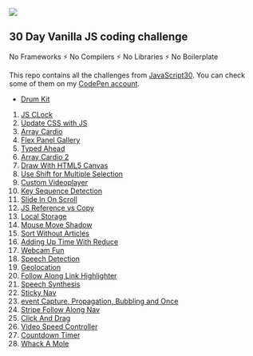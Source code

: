 ![](https://camo.githubusercontent.com/13a16597bc17b350b043e30ab701082fc276d3c4/68747470733a2f2f6a61766173637269707433302e636f6d2f696d616765732f4a53332d736f6369616c2d73686172652e706e67)

## 30 Day Vanilla JS coding challenge

No Frameworks :zap: No Compilers :zap: No Libraries :zap: No Boilerplate

This repo contains all the challenges from [JavaScript30](https://javascript30.com/). You can check some of them on my [CodePen account](https://codepen.io/collection/DapZeP/).

* [Drum Kit](https://github.com/misslild/WesBos-30day-Coding-challenge/tree/master/01%20-%20Drum%20Kit)
1. [JS CLock](https://github.com/misslild/WesBos-30day-Coding-challenge/tree/master/02%20-%20JS%20Clock)
1. [Update CSS with JS](https://github.com/misslild/WesBos-30day-Coding-challenge/tree/master/03%20-Update%20CSS%20with%20JS)
1. [Array Cardio](https://github.com/misslild/WesBos-30day-Coding-challenge/tree/master/04%20-%20Array%20cardio)
1. [Flex Panel Gallery](https://github.com/misslild/WesBos-30day-Coding-challenge/tree/master/05%20-%20Flex%20Panel%20Gallery)
1. [Typed Ahead](https://github.com/misslild/WesBos-30day-Coding-challenge/tree/master/06%20-%20Typed%20Ahead)
1. [Array Cardio 2](https://github.com/misslild/WesBos-30day-Coding-challenge/tree/master/07%20-%20Array%20cardio%202)
1. [Draw With HTML5 Canvas](https://github.com/misslild/WesBos-30day-Coding-challenge/tree/master/08%20-%20Draw%20with%20HTML5%20Canvas)
1. [Use Shift for Multiple Selection](https://github.com/misslild/WesBos-30day-Coding-challenge/tree/master/10%20-%20Use%20Shift%20for%20multiple%20selection)
1. [Custom Videoplayer](https://github.com/misslild/WesBos-30day-Coding-challenge/tree/master/11%20-%20Custom%20videoplayer)
1. [Key Sequence Detection](https://github.com/misslild/WesBos-30day-Coding-challenge/tree/master/12%20-%20Key%20sequence%20detection)
1. [Slide In On Scroll](https://github.com/misslild/WesBos-30day-Coding-challenge/tree/master/13%20-%20Slide%20In%20on%20scroll)
1. [JS Reference vs Copy](https://github.com/misslild/WesBos-30day-Coding-challenge/tree/master/14%20-%20JavaScript%20Reference%20VS%20Copy)
1. [Local Storage](https://github.com/misslild/WesBos-30day-Coding-challenge/tree/master/15%20-%20Local%20Storage)
1. [Mouse Move Shadow](https://github.com/misslild/WesBos-30day-Coding-challenge/tree/master/16%20-%20Mouse%20Move%20Shadow)
1. [Sort Without Articles](https://github.com/misslild/WesBos-30day-Coding-challenge/tree/master/17%20-%20Sort%20Without%20Articles)
1. [Adding Up Time With Reduce](https://github.com/misslild/WesBos-30day-Coding-challenge/tree/master/18%20-%20Adding%20Up%20Times%20with%20Reduce)
1. [Webcam Fun](https://github.com/misslild/WesBos-30day-Coding-challenge/tree/master/19%20-%20Webcam%20Fun)
1. [Speech Detection](https://github.com/misslild/WesBos-30day-Coding-challenge/tree/master/20%20-%20Speech%20Detection)
1. [Geolocation](https://github.com/misslild/WesBos-30day-Coding-challenge/tree/master/21%20-%20Geolocation)
1. [Follow Along Link Highlighter](https://github.com/misslild/WesBos-30day-Coding-challenge/tree/master/22%20-%20Follow%20Along%20Link%20Highlighter)
1. [Speech Synthesis](https://github.com/misslild/WesBos-30day-Coding-challenge/tree/master/23%20-%20Speech%20Synthesis)
1. [Sticky Nav](https://github.com/misslild/WesBos-30day-Coding-challenge/tree/master/24%20-%20Sticky%20Nav)
1. [event Capture, Propagation, Bubbling and Once](https://github.com/misslild/WesBos-30day-Coding-challenge/tree/master/25%20-%20Event%20Capture%2C%20Propagation%2C%20Bubbling%20and%20Once)
1. [Stripe Follow Along Nav](https://github.com/misslild/WesBos-30day-Coding-challenge/tree/master/26%20-%20Stripe%20Follow%20Along%20Nav)
1. [Click And Drag](https://github.com/misslild/WesBos-30day-Coding-challenge/tree/master/27%20-%20Click%20and%20Drag)
1. [Video Speed Controller](https://github.com/misslild/WesBos-30day-Coding-challenge/tree/master/28%20-%20Video%20Speed%20Controller)
1. [Countdown Timer](https://github.com/misslild/WesBos-30day-Coding-challenge/tree/master/29%20-%20Countdown%20Timer)
1. [Whack A Mole](https://github.com/misslild/WesBos-30day-Coding-challenge/tree/master/30%20-%20Whack%20A%20Mole)
